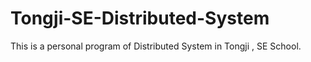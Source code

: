 # Tongji-SE-Distributed-System
This is a personal program of Distributed System in Tongji , SE School.
